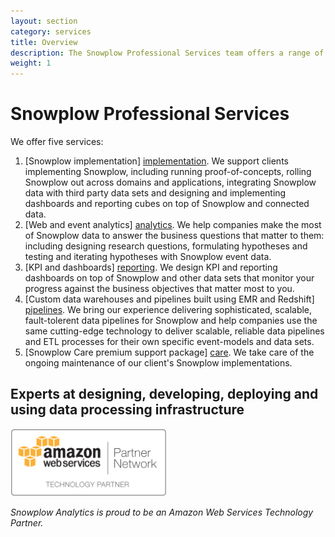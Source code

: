 ```yaml
---
layout: section
category: services
title: Overview
description: The Snowplow Professional Services team offers a range of services to help you get up and running with Snowplow as quickly as possible and drive value from your Snowplow data
weight: 1
---
```


# Snowplow Professional Services

We offer five services:

1. [Snowplow implementation] [implementation]. We support clients implementing Snowplow, including running proof-of-concepts, rolling Snowplow out across domains and applications, integrating Snowplow data with third party data sets and designing and implementing dashboards and reporting cubes on top of Snowplow and connected data.
2. [Web and event analytics] [analytics]. We help companies make the most of Snowplow data to answer the business questions that matter to them: including designing research questions, formulating hypotheses and testing and iterating hypotheses with Snowplow event data.
3. [KPI and dashboards] [reporting]. We design KPI and reporting dashboards on top of Snowplow and other data sets that monitor your progress against the business objectives that matter most to you.
4. [Custom data warehouses and pipelines built using EMR and Redshift] [pipelines]. We bring our experience delivering sophisticated, scalable, fault-tolerent data pipelines for Snowplow and help companies use the same cutting-edge technology to deliver scalable, reliable data pipelines and ETL processes for their own specific event-models and data sets.
5. [Snowplow Care premium support package] [care]. We take care of the ongoing maintenance of our client's Snowplow implementations.


## Experts at designing, developing, deploying and using data processing infrastructure

<img src="/static/img/APN_Standard_Technology_Partner.png" title="Amazon Web Services Technology Partner" width="250" />

*Snowplow Analytics is proud to be an Amazon Web Services Technology Partner.*






[analytics]: analytics.html
[reporting]: reporting.html
[implementation]: implementation.html
[custom-dev]: custom-development.html
[rate-card]: rate-card.html
[google-group]: https://groups.google.com/forum/#!forum/snowplow-user
[github-repo]: http://github.com/snowplow/snowplow
[get-in-touch]: /about/index.html 
[care]: snowplow-care.html
[pipelines]: pipelines.html